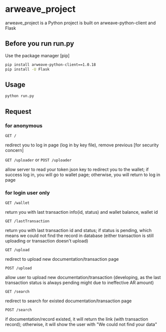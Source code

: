 # arweave_project

arweave_project is a Python project is built on arweave-python-client and Flask 

## Before you run run.py 

Use the package manager [pip]

```bash
pip install arweave-python-client==1.0.18
pip install -U Flask
```

## Usage
```bash
python run.py
```

## Request
### for anonymous
`GET /`

redirect you to log in page (log in by key file), remove previous 
[for security concern]

`GET /uploader` or `POST /uploader` 

allow server to read your token json key to redirect you to the wallet; if success log in, you will go to wallet page; otherwise, you will return to log in page 

### for login user only

`GET /wallet`

return you with last transaction info(id, status) and wallet balance, wallet id

`GET /lastTransaction`

return you with last transaction id and status; if status is pending, which means we could not find the record in database (either transaction is still uploading or transaction doesn't upload)

`GET /upload`

redirect to upload new documentation/transaction page 


`POST /upload`

allow user to upload new documentation/transaction (developing, as the last transaction status is always pending might due to ineffective AR amount)

`GET /search`

redirect to search for existed documentation/transaction page

`POST /search`

if documentation/record existed, it will return the link (with transaction record); otherwise, it will show the user with "We could not find your data"


